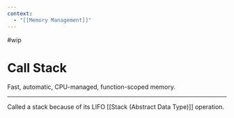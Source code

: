 ```yaml
---
context:
  - "[[Memory Management]]"
---
```


#wip

# Call Stack

Fast, automatic, CPU-managed, function-scoped memory.

---

Called a stack because of its LIFO [[Stack (Abstract Data Type)]] operation.
